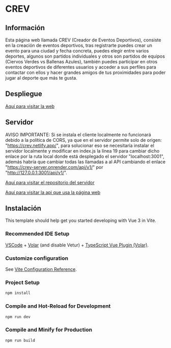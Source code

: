 # CREV

## Información

Esta página web llamada CREV (Creador de Eventos Deportivos), consiste en la creación de eventos deportivos, tras registrarte puedes crear un evento para una ciudad y fecha concreta, puedes elegir entre varios deportes, algunos son partidos individuales y otros son partidos de equipos (Ciervos Verdes vs Ballenas Azules), también puedes participar en otros eventos deportivos de diferentes usuarios y acceder a sus perfiles para contactar con ellos y hacer grandes amigos de tus proximidades para poder jugar al deporte que más te gusta.

## Despliegue

[Aquí para visitar la web](https://crev.netlify.app/)

## Servidor


AVISO IMPORTANTE: Si se instala el cliente localmente no funcionará debido a la política de CORS, ya que en el servidor permite solo de origen: "https://crev.netlify.app/", para solucionar eso se necesitaría instalar el servidor localmente y modificar en index.js la línea 19 para cambiar dicho enlace por la ruta local donde está desplegado el servidor "localhost:3001", además habría que cambiar todas las llamadas a al API cambiando el enlace "https://crev-server.onrender.com/api/v1/" por "http://127.0.0.1:3001/api/v1/".

[Aquí para visitar el repositorio del servidor](https://github.com/danielmera2912/crev_server)

[Aquí para visitar la api que usa la página web](https://crev-server.onrender.com/api/v1/partidos)

## Instalación

This template should help get you started developing with Vue 3 in Vite.

### Recommended IDE Setup

[VSCode](https://code.visualstudio.com/) + [Volar](https://marketplace.visualstudio.com/items?itemName=Vue.volar) (and disable Vetur) + [TypeScript Vue Plugin (Volar)](https://marketplace.visualstudio.com/items?itemName=Vue.vscode-typescript-vue-plugin).

### Customize configuration

See [Vite Configuration Reference](https://vitejs.dev/config/).

### Project Setup

```sh
npm install
```

### Compile and Hot-Reload for Development

```sh
npm run dev
```

### Compile and Minify for Production

```sh
npm run build
```
